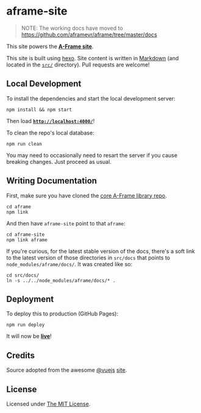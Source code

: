 # aframe-site

> NOTE: The working docs have moved to https://github.com/aframevr/aframe/tree/master/docs

This site powers the __[A-Frame site](https://aframe.io/)__.

This site is built using [hexo](http://hexo.io/). Site content is written in [Markdown](http://daringfireball.net/projects/markdown/syntax) (and located in the [`src/`](src/) directory). Pull requests are welcome!


## Local Development

To install the dependencies and start the local development server:

    npm install && npm start

Then load __[`http://localhost:4000/`](http://localhost:4000/)__!

To clean the repo's local database:

    npm run clean

You may need to occasionally need to resart the server if you cause breaking changes. Just proceed as usual.


## Writing Documentation

First, make sure you have cloned the [core A-Frame library repo](https://github.com/aframevr/aframe).

    cd aframe
    npm link

And then have `aframe-site` point to that `aframe`:

    cd aframe-site
    npm link aframe

If you're curious, for the latest stable version of the docs, there's a soft link to the latest version of those directories in `src/docs` that points to `node_modules/aframe/docs/`. It was created like so:

    cd src/docs/
    ln -s ../../node_modules/aframe/docs/* .


## Deployment

To deploy this to production (GitHub Pages):

    npm run deploy

It will now be __[live](https://aframe.io/)__!


## Credits

Source adopted from the awesome [@vuejs](https://github.com/vuejs/) [site](https://github.com/vuejs/vuejs.org/).


## License

Licensed under [The MIT License](LICENSE).
